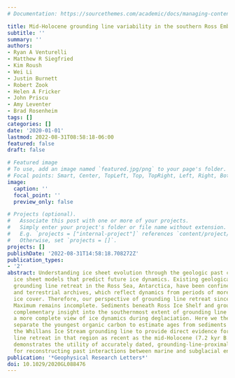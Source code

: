 ```yaml
---
# Documentation: https://sourcethemes.com/academic/docs/managing-content/

title: Mid-Holocene grounding line variability in the southern Ross Embayment
subtitle: ''
summary: ''
authors:
- Ryan A Venturelli
- Matthew R Siegfried
- Kim Roush
- Wei Li
- Justin Burnett
- Robert Zook
- Helen A Fricker
- John Priscu
- Amy Leventer
- Brad Rosenheim
tags: []
categories: []
date: '2020-01-01'
lastmod: 2022-08-31T08:58:18-06:00
featured: false
draft: false

# Featured image
# To use, add an image named `featured.jpg/png` to your page's folder.
# Focal points: Smart, Center, TopLeft, Top, TopRight, Left, Right, BottomLeft, Bottom, BottomRight.
image:
  caption: ''
  focal_point: ''
  preview_only: false

# Projects (optional).
#   Associate this post with one or more of your projects.
#   Simply enter your project's folder or file name without extension.
#   E.g. `projects = ["internal-project"]` references `content/project/deep-learning/index.md`.
#   Otherwise, set `projects = []`.
projects: []
publishDate: '2022-08-31T14:58:18.708272Z'
publication_types:
- '2'
abstract: Understanding ice sheet evolution through the geologic past can help constrain
  ice sheet models that predict future ice dynamics. Existing geological records of
  grounding line retreat in the Ross Sea, Antarctica, have been confined to ice-free
  and terrestrial archives, which reflect dynamics from periods of more extensive
  ice cover. Therefore, our perspective of grounding line retreat since the Last Glacial
  Maximum remains incomplete. Sediments beneath Ross Ice Shelf and grounded ice offer
  complementary insight into the southernmost extent of grounding line retreat, yielding
  a more complete view of ice dynamics during deglaciation. Here we thermochemically
  separate the youngest organic carbon to estimate ages from sediments extracted near
  the Whillans Ice Stream grounding line to provide direct evidence for grounding
  line retreat in that region as recent as the mid-Holocene (7.2 kyr B.P.). Our study
  demonstrates the utility of accurately dated, grounding-line-proximal sediment deposits
  for reconstructing past interactions between marine and subglacial environments.
publication: '*Geophysical Research Letters*'
doi: 10.1029/2020GL088476
---
```


